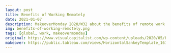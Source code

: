 ```yaml
---
layout: post
title: Benefits of Working Remotely
date: 2021-01-07
description: MakeoverMonday 2020/W32 about the benefits of remote work
img: benefits-of-working-remotely.png
tags: [global, work, makeovermonday]
original: https://www.visualcapitalist.com/wp-content/uploads/2020/05/benefits-of-remote-working.png
makeover: https://public.tableau.com/views/HorizontalSankeyTemplate_16100584947670/Sankey
---
```

